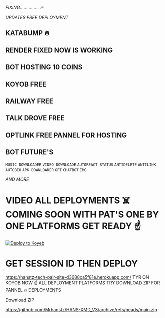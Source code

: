 _FIXING............... 🔥_

_UPDATES FREE DEPLOYMENT_

## KATABUMP 🔥

## RENDER FIXED NOW IS WORKING

## BOT HOSTING 10 COINS

## KOYOB FREE 

## RAILWAY FREE 

## TALK DROVE FREE 

## OPTLINK FREE PANNEL FOR HOSTING

## BOT FUTURE'S
`MUSIC DOWNLOADER`
`VIDEO DOWNLOADE`
`AUTOREACT STATUS`
`ANTIDELETE`
`ANTILINK` 
`AUTOBIO`
`APK DOWNLOADER`
`GPT`
`CHATBOT`
`IMG`

_AND MORE_

# VIDEO ALL DEPLOYMENTS ☠️ COMING SOON WITH PAT'S ONE BY ONE PLATFORMS GET READY ☝️
[![Deploy to Koyeb](https://www.koyeb.com/static/images/deploy/button.svg)](https://app.koyeb.com/deploy?name=hans-xmd-v3&repository=Mrhanstz%2FHANS-XMD_V3&branch=main&builder=dockerfile&instance_type=free&instances_min=0&autoscaling_sleep_idle_delay=300&env%5BAUTO_REACT_STATUS%5D=true&env%5BOWNER_NAME%5D=HansTech&env%5BOWNER_NUMBER%5D=%2B255659728029&env%5BPREFIX%5D=.&env%5BSESSION_ID%5D=HANSTZ%24TVVhWgiU)

# GET SESSION ID THEN DEPLOY

https://hanstz-tech-pair-site-d3688ca5f81e.herokuapp.com/
TYR ON KOYOB NOW ☝️
ALL DEPLOYMENT PLATFORMS TRY DOWNLOAD ZIP FOR PANNEL 🔥 DEPLOYMENTS

Download ZIP

https://github.com/Mrhanstz/HANS-XMD_V3/archive/refs/heads/main.zip
